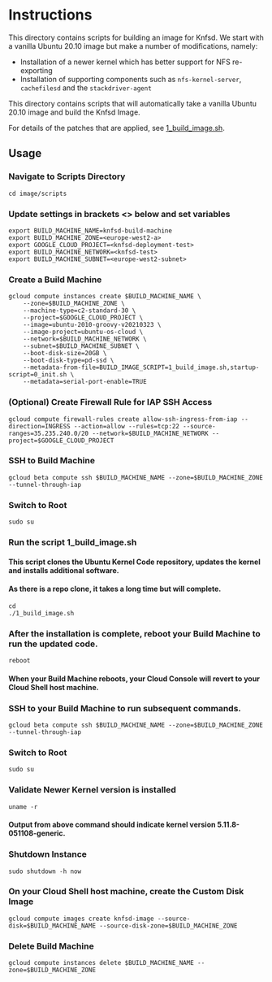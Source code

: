 # Instructions

This directory contains scripts for building an image for Knfsd. We start with a vanilla Ubuntu 20.10 image but make a number of modifications, namely:

* Installation of a newer kernel which has better support for NFS re-exporting
* Installation of supporting components such as `nfs-kernel-server`, `cachefilesd` and the `stackdriver-agent`

This directory contains scripts that will automatically take a vanilla Ubuntu 20.10 image and build the Knfsd Image.

For details of the patches that are applied, see [1_build_image.sh](scripts/1_build_image.sh).

## Usage

### Navigate to Scripts Directory
```
cd image/scripts
```

### Update settings in brackets <> below and set variables 
```
export BUILD_MACHINE_NAME=knfsd-build-machine
export BUILD_MACHINE_ZONE=<europe-west2-a>
export GOOGLE_CLOUD_PROJECT=<knfsd-deployment-test>
export BUILD_MACHINE_NETWORK=<knfsd-test>
export BUILD_MACHINE_SUBNET=<europe-west2-subnet>
```

### Create a Build Machine
```
gcloud compute instances create $BUILD_MACHINE_NAME \
    --zone=$BUILD_MACHINE_ZONE \
    --machine-type=c2-standard-30 \
    --project=$GOOGLE_CLOUD_PROJECT \
    --image=ubuntu-2010-groovy-v20210323 \
    --image-project=ubuntu-os-cloud \
    --network=$BUILD_MACHINE_NETWORK \
    --subnet=$BUILD_MACHINE_SUBNET \
    --boot-disk-size=20GB \
    --boot-disk-type=pd-ssd \
    --metadata-from-file=BUILD_IMAGE_SCRIPT=1_build_image.sh,startup-script=0_init.sh \
    --metadata=serial-port-enable=TRUE
```

### (Optional) Create Firewall Rule for IAP SSH Access
```
gcloud compute firewall-rules create allow-ssh-ingress-from-iap --direction=INGRESS --action=allow --rules=tcp:22 --source-ranges=35.235.240.0/20 --network=$BUILD_MACHINE_NETWORK --project=$GOOGLE_CLOUD_PROJECT
```

### SSH to Build Machine
```
gcloud beta compute ssh $BUILD_MACHINE_NAME --zone=$BUILD_MACHINE_ZONE --tunnel-through-iap
```

### Switch to Root
```
sudo su
```

### Run the script 1_build_image.sh 
#### This script clones the Ubuntu Kernel Code repository, updates the kernel and installs additional software. 
#### As there is a repo clone, it takes a long time but will complete.

```
cd
./1_build_image.sh
```

### After the installation is complete, reboot your Build Machine to run the updated code.
```
reboot
```

#### When your Build Machine reboots, your Cloud Console will revert to your Cloud Shell host machine.
### SSH to your Build Machine to run subsequent commands.
```
gcloud beta compute ssh $BUILD_MACHINE_NAME --zone=$BUILD_MACHINE_ZONE --tunnel-through-iap
```

### Switch to Root
```
sudo su
```

### Validate Newer Kernel version is installed
```
uname -r
```

#### Output from above command should indicate kernel version 5.11.8-051108-generic.


### Shutdown Instance
```
sudo shutdown -h now
```

### On your Cloud Shell host machine, create the Custom Disk Image
```
gcloud compute images create knfsd-image --source-disk=$BUILD_MACHINE_NAME --source-disk-zone=$BUILD_MACHINE_ZONE
```

### Delete Build Machine
```
gcloud compute instances delete $BUILD_MACHINE_NAME --zone=$BUILD_MACHINE_ZONE
```